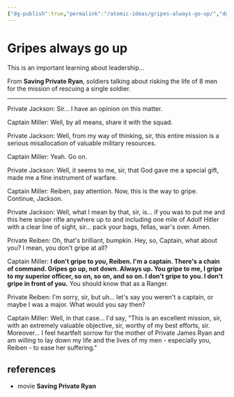 ```yaml
---
{"dg-publish":true,"permalink":"/atomic-ideas/gripes-always-go-up/","dgHomeLink":true,"dgPassFrontmatter":false}
---
```


# Gripes always go up

This is an important learning about leadership...

From **Saving Private Ryan**, soldiers talking about risking the life of 8 men for the mission of rescuing a single soldier.

---

Private Jackson: Sir... I have an opinion on this matter.

Captain Miller: Well, by all means, share it with the squad.

Private Jackson: Well, from my way of thinking, sir, this entire mission is a serious misallocation of valuable military resources.

Captain Miller: Yeah. Go on.

Private Jackson: Well, it seems to me, sir, that God gave me a special gift, made me a fine instrument of warfare.

Captain Miller: Reiben, pay attention. Now, this is the way to gripe. Continue, Jackson.

Private Jackson: Well, what I mean by that, sir, is... if you was to put me and this here sniper rifle anywhere up to and including one mile of Adolf Hitler with a clear line of sight, sir... pack your bags, fellas, war's over. Amen.

Private Reiben: Oh, that's brilliant, bumpkin. Hey, so, Captain, what about you? I mean, you don't gripe at all?

Captain Miller: **I don't gripe to *you*, Reiben. I'm a captain. There's a chain of command. Gripes go up, not down. Always up. You gripe to me, I gripe to my superior officer, so on, so on, and so on. I don't gripe to you. I don't gripe in front of you.** You should know that as a Ranger.

Private Reiben: I'm sorry, sir, but uh... let's say you weren't a captain, or maybe I was a major. What would you say then?

Captain Miller: Well, in that case... I'd say, "This is an excellent mission, sir, with an extremely valuable objective, sir, worthy of my best efforts, sir. Moreover... I feel heartfelt sorrow for the mother of Private James Ryan and am willing to lay down my life and the lives of my men - especially you, Reiben - to ease her suffering."

## references

- movie **Saving Private Ryan**